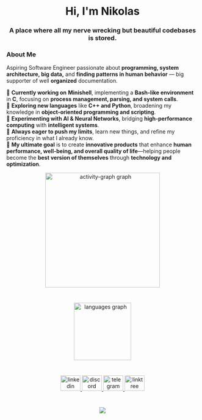 <h1 align="center">Hi, I'm Nikolas</h1>
<h3 align="center">A place where all my nerve wrecking but beautiful codebases is stored.</h3>

### About Me

Aspiring Software Engineer passionate about **programming, system architecture, big data,** and **finding patterns in human behavior** — big supporter of well **organized** documentation.

🔹 **Currently working on** **Minishell**, implementing a **Bash-like environment** in **C**, focusing on **process management, parsing, and system calls**.  
🔹 **Exploring new languages** like **C++ and Python**, broadening my knowledge in **object-oriented programming and scripting**.  
🔹 **Experimenting with AI & Neural Networks**, bridging **high-performance computing** with **intelligent systems**.  
🔹 **Always eager to push my limits**, learn new things, and refine my proficiency in what I already know.  
🔹 **My ultimate goal** is to create **innovative products** that enhance **human performance, well-being, and overall quality of life**—helping people become the **best version of themselves** through **technology and optimization**.  


<div align="center">
  <img src="https://github-readme-activity-graph.vercel.app/graph?username=NikolasGoulios&radius=16&theme=merko&area=true&order=5&hide_border=true&hide_title=true" height="300" alt="activity-graph graph"  />
</div>

###

<br clear="both">

<div align="center">
  <img src="https://github-readme-stats.vercel.app/api/top-langs?username=NikolasGoulios&locale=en&hide_title=true&layout=compact&card_width=320&langs_count=5&theme=chartreuse-dark&hide_border=true&order=2" height="150" alt="languages graph"  />
</div>

###

###

<br clear="both">

<div align="center">
  <a href="https://www.linkedin.com/in/nikolas-goulios/" target="_blank">
    <img src="https://raw.githubusercontent.com/maurodesouza/profile-readme-generator/master/src/assets/icons/social/linkedin/default.svg" width="52" height="40" alt="linkedin logo"  />
  </a>
  <a href="discordapp.com/users/1216429690563198990" target="_blank">
    <img src="https://raw.githubusercontent.com/maurodesouza/profile-readme-generator/master/src/assets/icons/social/discord/default.svg" width="52" height="40" alt="discord logo"  />
  </a>
  <a href="https://t.me/goullio" target="_blank">
    <img src="https://raw.githubusercontent.com/maurodesouza/profile-readme-generator/master/src/assets/icons/social/telegram/default.svg" width="52" height="40" alt="telegram logo"  />
  </a>
  <a href="https://linktr.ee/nikolasgoulios" target="_blank">
    <img src="https://raw.githubusercontent.com/maurodesouza/profile-readme-generator/master/src/assets/icons/social/linktree/default.svg" width="52" height="40" alt="linktree logo"  />
  </a>
</div>

###

<br clear="both">

<div align="center">
  <img src="https://profile-counter.glitch.me/NikolasGoulios/count.svg?"  />
</div>

###
